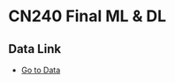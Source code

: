 # CN240 Final ML & DL

## Data Link
- [Go to Data](https://drive.google.com/drive/folders/1CsEiexm9tUueEkR6NPO8GMvYg5SNi86I?usp=sharing)

